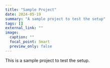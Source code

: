 ```yaml
---
title: "Sample Project"
date: 2024-05-19
summary: "A sample project to test the setup"
tags: []
external_link: ""
image:
  caption: ""
  focal_point: Smart
  preview_only: false
---
```


This is a sample project to test the setup. 